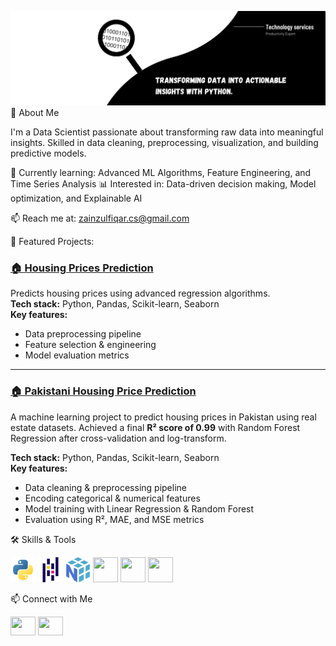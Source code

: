 ![Banner](https://github.com/zain4cs/zain4cs/blob/main/Grey%20and%20Black%20Professional%20LinkedIn%20Article%20Cover%20Image.png)
🚀 About Me

I'm a Data Scientist passionate about transforming raw data into meaningful insights.
Skilled in data cleaning, preprocessing, visualization, and building predictive models.

🌱 Currently learning: Advanced ML Algorithms, Feature Engineering, and Time Series Analysis
📊 Interested in: Data-driven decision making, Model optimization, and Explainable AI

📫 Reach me at: zainzulfiqar.cs@gmail.com

📌 Featured Projects:
### [🏠 Housing Prices Prediction](https://github.com/zain4cs/Housing_prices_dataset)  
Predicts housing prices using advanced regression algorithms.  
**Tech stack:** Python, Pandas, Scikit-learn, Seaborn  
**Key features:**  
- Data preprocessing pipeline  
- Feature selection & engineering  
- Model evaluation metrics  

---

### [🏠 Pakistani Housing Price Prediction](https://github.com/zain4cs/Pakistani_Housing)  
A machine learning project to predict housing prices in Pakistan using real estate datasets. Achieved a final **R² score of 0.99** with Random Forest Regression after cross-validation and log-transform.  

**Tech stack:** Python, Pandas, Scikit-learn, Seaborn  
**Key features:**  
- Data cleaning & preprocessing pipeline  
- Encoding categorical & numerical features  
- Model training with Linear Regression & Random Forest  
- Evaluation using R², MAE, and MSE metrics  


🛠 Skills & Tools
<p align="left"> <a href="https://www.python.org" target="_blank"><img src="https://raw.githubusercontent.com/devicons/devicon/master/icons/python/python-original.svg" width="40" height="40"/></a> <a href="https://pandas.pydata.org/" target="_blank"><img src="https://raw.githubusercontent.com/devicons/devicon/master/icons/pandas/pandas-original.svg" width="40" height="40"/></a> <a href="https://numpy.org/" target="_blank"><img src="https://raw.githubusercontent.com/devicons/devicon/master/icons/numpy/numpy-original.svg" width="40" height="40"/></a> <a href="https://scikit-learn.org/" target="_blank"><img src="https://upload.wikimedia.org/wikipedia/commons/0/05/Scikit_learn_logo_small.svg" width="40" height="40"/></a> <a href="https://seaborn.pydata.org/" target="_blank"><img src="https://seaborn.pydata.org/_images/logo-mark-lightbg.svg" width="40" height="40"/></a> <a href="https://www.w3schools.com/sql/" target="_blank"><img src="https://cdn-icons-png.flaticon.com/512/3161/3161158.png" width="40" height="40"/></a> </p>
📫 Connect with Me
<p> <a href="https://linkedin.com/in/zain-ali" target="_blank"><img src="https://raw.githubusercontent.com/rahuldkjain/github-profile-readme-generator/master/src/images/icons/Social/linked-in-alt.svg" height="30" width="40"/></a> <a href="https://instagram.com/zainzulfiqar01" target="_blank"><img src="https://raw.githubusercontent.com/rahuldkjain/github-profile-readme-generator/master/src/images/icons/Social/instagram.svg" height="30" width="40"/></a> </p>
